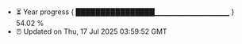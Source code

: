 - ⏳ Year progress { ████████████████▁▁▁▁▁▁▁▁▁▁▁▁▁▁ } 54.02 %
- ⏰ Updated on Thu, 17 Jul 2025 03:59:52 GMT

